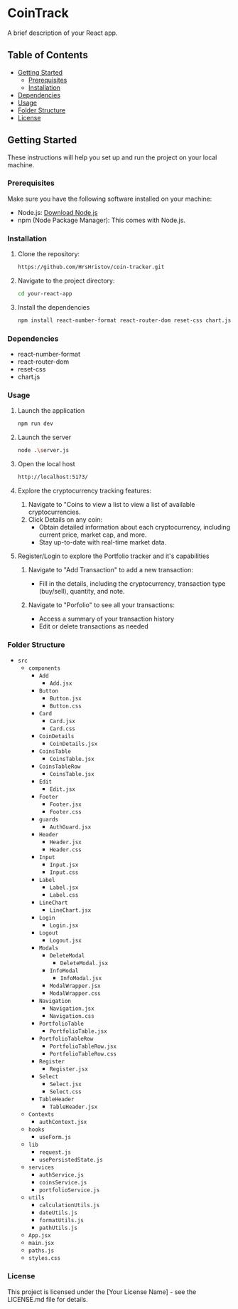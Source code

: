 # CoinTrack

A brief description of your React app.

## Table of Contents

-   [Getting Started](#getting-started)
    -   [Prerequisites](#prerequisites)
    -   [Installation](#installation)
-   [Dependencies](#dependencies)
-   [Usage](#usage)
-   [Folder Structure](#folder-structure)
-   [License](#license)

## Getting Started

These instructions will help you set up and run the project on your local machine.

### Prerequisites

Make sure you have the following software installed on your machine:

-   Node.js: [Download Node.js](https://nodejs.org/)
-   npm (Node Package Manager): This comes with Node.js.

### Installation

1. Clone the repository:

    ```bash
    https://github.com/HrsHristov/coin-tracker.git
    ```

2. Navigate to the project directory:

    ```bash
    cd your-react-app
    ```

3. Install the dependencies

    ```bash
    npm install react-number-format react-router-dom reset-css chart.js
    ```

### Dependencies

-   react-number-format
-   react-router-dom
-   reset-css
-   chart.js

### Usage

1. Launch the application

    ```bash
    npm run dev
    ```

2. Launch the server

    ```bash
    node .\server.js
    ```

3. Open the local host

    ```bash
    http://localhost:5173/
    ```

4. Explore the cryptocurrency tracking features:

    1. Navigate to "Coins to view a list to view a list of available cryptocurrencies.
    2. Click Details on any coin:
        - Obtain detailed information about each cryptocurrency, including current price, market cap, and more.
        - Stay up-to-date with real-time market data.

5. Register/Login to explore the Portfolio tracker and it's capabilities

    1. Navigate to "Add Transaction" to add a new transaction:

        - Fill in the details, including the cryptocurrency, transaction type (buy/sell), quantity, and note.

    2. Navigate to "Porfolio" to see all your transactions:
        - Access a summary of your transaction history
        - Edit or delete transactions as needed

### Folder Structure

-   `src`
    -   `components`
        -   `Аdd`
            -   `Add.jsx`
        -   `Button`
            -   `Button.jsx`
            -   `Button.css`
        -   `Card`
            -   `Card.jsx`
            -   `Card.css`
        -   `CoinDetails`
            -   `CoinDetails.jsx`
        -   `CoinsTable`
            -   `CoinsTable.jsx`
        -   `CoinsTableRow`
            -   `CoinsTable.jsx`
        -   `Edit`
            -   `Edit.jsx`
        -   `Footer`
            -   `Footer.jsx`
            -   `Footer.css`
        -   `guards`
            -   `AuthGuard.jsx`
        -   `Header`
            -   `Header.jsx`
            -   `Header.css`
        -   `Input`
            -   `Input.jsx`
            -   `Input.css`
        -   `Label`
            -   `Label.jsx`
            -   `Label.css`
        -   `LineChart`
            -   `LineChart.jsx`
        -   `Login`
            -   `Login.jsx`
        -   `Logout`
            -   `Logout.jsx`
        -   `Modals`
            -   `DeleteModal`
                -   `DeleteModal.jsx`
            -   `InfoModal`
                -   `InfoModal.jsx`
            -   `ModalWrapper.jsx`
            -   `ModalWrapper.css`
        -   `Navigation`
            -   `Navigation.jsx`
            -   `Navigation.css`
        -   `PortfolioTable`
            -   `PortfolioTable.jsx`
        -   `PortfolioTableRow`
            -   `PortfolioTableRow.jsx`
            -   `PortfolioTableRow.css`
        -   `Register`
            -   `Register.jsx`
        -   `Select`
            -   `Select.jsx`
            -   `Select.css`
        -   `TableHeader`
            -   `TableHeader.jsx`
    -   `Contexts`
        -   `authContext.jsx`
    -   `hooks`
        -   `useForm.js`
    -   `lib`
        -   `request.js`
        -   `usePersistedState.js`
    -   `services`
        -   `authService.js`
        -   `coinsService.js`
        -   `portfolioService.js`
    -   `utils`
        -   `calculationUtils.js`
        -   `dateUtils.js`
        -   `formatUtils.js`
        -   `pathUtils.js`
    -   `App.jsx`
    -   `main.jsx`
    -   `paths.js`
    -   `styles.css`

### License

This project is licensed under the [Your License Name] - see the LICENSE.md file for details.
